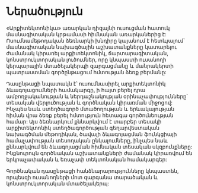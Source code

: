 
# Ներածություն

«Արքիտեկտոնիկա» առարկան դիզայնի ուսուցման հատուկ մասնագիտական կրթամասի հիմնական առարկաներից է: Ոսումնամեթոդական ձեռնարկի խնդիրը կայանում է հետևյալում` մասնագիտական նախագծային աշխատանքները կատարելու ժամանակ կիրառել արքիտեկտոնիկ, ճարտարագիտական, կոնստրուկտորական լուծումներ, որը կնպաստի ուսանողի կերպարային մտածելակերպի զարգացմանը և մանրակերտի պատրաստման գործընթացում հմտության ձեռք բերմանը: 

Դասընթացի նպատակն է՝ ուսումնասիրել արքիտեկտոնիկ ձևագոյացումների  համակարգը, ի հայտ բերել դրա ամբողջականության և ներդաշնակության օրինաչափությունները՝  տեսական վերլուծության և գործնական կիրառման միջոցով: Ինչպես նաև ստեղծագործ մտածողության և երևակայության հիման վրա ձեռք բերել հմտություն հետագա գործունեության համար: Այս ձեռնարկում քննարկվում է տարբեր տեսակի արքիտեկտոնիկ ստեղծագործության գեղարվեստական նախագծման մեթոդիկան, ծավալի ձևագոյացման ֆունկցիայի համաչափության տեսողական ընկալումները, ինչպես նաև քննարկվում են ձևագոյացման հիմնական տեսական սկզբունքները: Ինքնուրույն գործնական աշխատանքների ժամանակ կիրառվում են երկրաչափական և եռաչափ տեկտոնական համակարգեր: 

Գործնական դասընթացի հանձնարարությունները կնպաստեն, որպեսզի ուսանողների մոտ զարգանա տարածական և կոնստրուկտորական մտածելակերպ:
